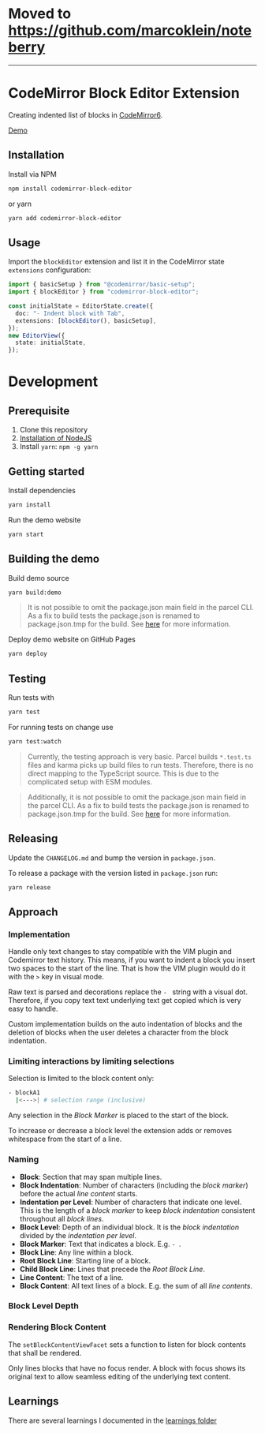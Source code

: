 # Moved to https://github.com/marcoklein/noteberry

---

# CodeMirror Block Editor Extension

Creating indented list of blocks in [CodeMirror6](https://codemirror.net/6/).

[Demo](https://marcoklein.github.io/codemirror-block-editor/)

## Installation

Install via NPM

```sh
npm install codemirror-block-editor
```

or yarn

```sh
yarn add codemirror-block-editor
```

## Usage

Import the `blockEditor` extension and list it in the CodeMirror state `extensions` configuration:

```ts
import { basicSetup } from "@codemirror/basic-setup";
import { blockEditor } from "codemirror-block-editor";

const initialState = EditorState.create({
  doc: "- Indent block with Tab",
  extensions: [blockEditor(), basicSetup],
});
new EditorView({
  state: initialState,
});
```

# Development

## Prerequisite

1. Clone this repository
1. [Installation of NodeJS](https://nodejs.org/en/)
1. Install `yarn`: `npm -g yarn`

## Getting started

Install dependencies

```bash
yarn install
```

Run the demo website

```bash
yarn start
```

## Building the demo

Build demo source

```bash
yarn build:demo
```

> It is not possible to omit the package.json main field in the parcel CLI. As a fix to build tests the package.json is renamed to package.json.tmp for the build. See [here](https://parceljs.org/getting-started/library/) for more information.

Deploy demo website on GitHub Pages

```bash
yarn deploy
```

## Testing

Run tests with

```bash
yarn test
```

For running tests on change use

```bash
yarn test:watch
```

> Currently, the testing approach is very basic. Parcel builds `*.test.ts` files and karma picks up build files to run tests. Therefore, there is no direct mapping to the TypeScript source. This is due to the complicated setup with ESM modules.

> Additionally, it is not possible to omit the package.json main field in the parcel CLI. As a fix to build tests the package.json is renamed to package.json.tmp for the build. See [here](https://parceljs.org/getting-started/library/) for more information.

## Releasing

Update the `CHANGELOG.md` and bump the version in `package.json`.

To release a package with the version listed in `package.json` run:

```sh
yarn release
```

## Approach

### Implementation

Handle only text changes to stay compatible with the VIM plugin and Codemirror text history. This means, if you want to indent a block you insert two spaces to the start of the line. That is how the VIM plugin would do it with the `>` key in visual mode.

Raw text is parsed and decorations replace the `- ` string with a visual dot. Therefore, if you copy text text underlying text get copied which is very easy to handle.

Custom implementation builds on the auto indentation of blocks and the deletion of blocks when the user deletes a character from the block indentation.

### Limiting interactions by limiting selections

Selection is limited to the block content only:

```sh
- blockA1
  |<--->| # selection range (inclusive)
```

Any selection in the _Block Marker_ is placed to the start of the block.

To increase or decrease a block level the extension adds or removes whitespace from the start of a line.

### Naming

- **Block**: Section that may span multiple lines.
- **Block Indentation**: Number of characters (including the _block marker_) before the actual _line content_ starts.
- **Indentation per Level**: Number of characters that indicate one level. This is the length of a _block marker_ to keep _block indentation_ consistent throughout all _block lines_.
- **Block Level**: Depth of an individual block. It is the _block indentation_ divided by the _indentation per level_.
- **Block Marker**: Text that indicates a block. E.g. `- `.
- **Block Line**: Any line within a block.
- **Root Block Line**: Starting line of a block.
- **Child Block Line**: Lines that precede the _Root Block Line_.
- **Line Content**: The text of a line.
- **Block Content**: All text lines of a block. E.g. the sum of all _line contents_.

### Block Level Depth

### Rendering Block Content

The `setBlockContentViewFacet` sets a function to listen for block contents that shall be rendered.

Only lines blocks that have no focus render. A block with focus shows its original text to allow seamless editing of the underlying text content.

## Learnings

There are several learnings I documented in the [learnings folder](./learnings/README.md)
